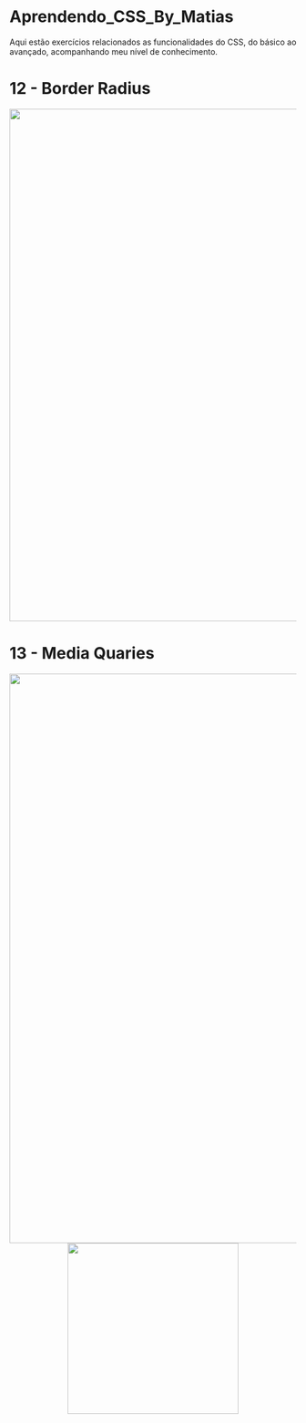 # Aprendendo_CSS_By_Matias
Aqui estão exercícios relacionados as funcionalidades do CSS, do básico ao avançado, acompanhando meu nível de conhecimento. 
<h1>12 - Border Radius</h1>
<div align="center" >
    <img width="900px" src="https://user-images.githubusercontent.com/99132374/197039993-38c7a1b1-b11d-43f2-8411-85cceb9e9bb0.png">

</div>
<h1>13 - Media Quaries</h1> 
<div align="center" >
        <img width="1000px" src="https://user-images.githubusercontent.com/99132374/196983462-9e026e13-5aac-47e6-9d59-382a8e5b81be.png">
        <img width="300px" src="https://user-images.githubusercontent.com/99132374/196983455-d5b82311-abcf-4b9b-b3b3-e62c6af26bad.png">
</div>
